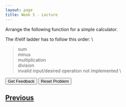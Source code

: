 ```yaml
---
layout: page
title: Week 5 - Lecture
---
```


Arrange the following function for a simple calculator.

The if/elif ladder has to follow this order: \ 
> sum \
> minus \
> multiplication \
> division \
> invalid input/desired operation not implemented \


<div id="sortableTrash" class="sortable-code"></div> 
<div id="sortable" class="sortable-code"></div> 
<div style="clear:both;"></div> 
<p> 
    <input id="feedbackLink" value="Get Feedback" type="button" /> 
    <input id="newInstanceLink" value="Reset Problem" type="button" /> 
</p> 
<script type="text/javascript"> 
(function(){
  var initial = "def simple_calculator(a, b):\n" +
    "    operation = input(&quot;What do you want to do? (choose between sum, minus, multiplication and division)&quot;)\n" +
    "    if operation == &quot;sum&quot;:\n" +
    "        return a + b\n" +
    "    elif operation == &quot;minus&quot;:\n" +
    "        return a - b\n" +
    "    elif operation == &quot;multiplication&quot;:\n" +
    "        return a * b\n" +
    "    elif operation == &quot;division&quot;:\n" +
    "        return a / b\n" +
    "    else:\n" +
    "        return print(&quot;The operation you selected is not implemented yet&quot;)\n" +
    "print(simple_calculator(5, 6))";
  var parsonsPuzzle = new ParsonsWidget({
    "sortableId": "sortable",
    "max_wrong_lines": 10,
    "grader": ParsonsWidget._graders.LineBasedGrader,
    "exec_limit": 2500,
    "can_indent": true,
    "x_indent": 50,
    "lang": "en",
    "show_feedback": true,
    "trashId": "sortableTrash"
  });
  parsonsPuzzle.init(initial);
  parsonsPuzzle.shuffleLines();
  $("#newInstanceLink").click(function(event){ 
      event.preventDefault(); 
      parsonsPuzzle.shuffleLines(); 
  }); 
  $("#feedbackLink").click(function(event){ 
      event.preventDefault(); 
      parsonsPuzzle.getFeedback(); 
  }); 
})(); 
</script>

## [Previous](./week5_lec3.html)
